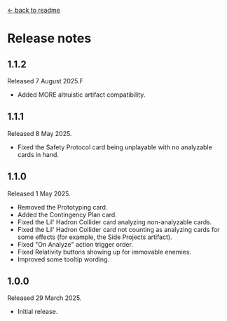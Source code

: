 [← back to readme](README.md)

# Release notes

## 1.1.2
Released 7 August 2025.F

* Added MORE altruistic artifact compatibility.

## 1.1.1
Released 8 May 2025.

* Fixed the Safety Protocol card being unplayable with no analyzable cards in hand.

## 1.1.0
Released 1 May 2025.

* Removed the Prototyping card.
* Added the Contingency Plan card.
* Fixed the Lil' Hadron Collider card analyzing non-analyzable cards.
* Fixed the Lil' Hadron Collider card not counting as analyzing cards for some effects (for example, the Side Projects artifact).
* Fixed "On Analyze" action trigger order.
* Fixed Relativity buttons showing up for immovable enemies.
* Improved some tooltip wording.

## 1.0.0
Released 29 March 2025.

* Initial release.